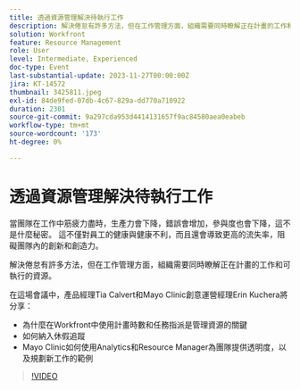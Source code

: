 ```yaml
---
title: 透過資源管理解決待執行工作
description: 解決倦怠有許多方法，但在工作管理方面，組織需要同時瞭解正在計畫的工作和可執行的資源。
solution: Workfront
feature: Resource Management
role: User
level: Intermediate, Experienced
doc-type: Event
last-substantial-update: 2023-11-27T00:00:00Z
jira: KT-14572
thumbnail: 3425811.jpeg
exl-id: 84de9fed-07db-4c67-829a-dd770a710922
duration: 2301
source-git-commit: 9a297cda953d4414131657f9ac84580aea0eabeb
workflow-type: tm+mt
source-wordcount: '173'
ht-degree: 0%

---
```


# 透過資源管理解決待執行工作

當團隊在工作中筋疲力盡時，生產力會下降，錯誤會增加，參與度也會下降，這不是什麼秘密。 這不僅對員工的健康與健康不利，而且還會導致更高的流失率，阻礙團隊內的創新和創造力。

解決倦怠有許多方法，但在工作管理方面，組織需要同時瞭解正在計畫的工作和可執行的資源。

在這場會議中，產品經理Tia Calvert和Mayo Clinic創意運營經理Erin Kuchera將分享：

* 為什麼在Workfront中使用計畫時數和任務指派是管理資源的關鍵
* 如何納入休假追蹤
* Mayo Clinic如何使用Analytics和Resource Manager為團隊提供透明度，以及規劃新工作的範例

>[!VIDEO](https://video.tv.adobe.com/v/3457107/?learn=on&captions=chi_hant)
